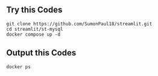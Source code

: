 ## Try this Codes
```
git clone https://github.com/SumonPaul18/streamlit.git
cd streamlit/st-mysql
docker compose up -d
```
## Output this Codes 
```
docker ps 
```
